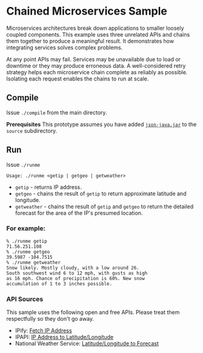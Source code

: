# Chained Microservices Sample

Microservices architectures break down applications to smaller loosely coupled components. This example uses three unrelated APIs and chains them together to produce a meaningful result. It demonstrates how integrating services solves complex problems.

At any point APIs may fail. Services may be unavailable due to load or downtime or they may produce erroneous data. A well-considered retry strategy helps each microservice chain complete as reliably as possible. Isolating each request enables the chains to run at scale.

## Compile
Issue `./compile` from the main directory.

**Prerequisites**
This prototype assumes you have added [`json-java.jar`](https://github.com/stleary/JSON-java) to the `source` subdirectory.

## Run
Issue `./runme`

```
Usage: ./runme <getip | getgeo | getweather>
```

- `getip` - returns IP address.
- `getgeo` - chains the result of `getip` to return approximate latitude and longitude.
- `getweather` - chains the result of `getip` and `getgeo` to return the detailed forecast for the area of the IP's presumed location.

### For example:

```
% ./runme getip
71.56.251.108
% ./runme getgeo
39.5987 -104.7515
% ./runme getweather
Snow likely. Mostly cloudy, with a low around 26.
South southwest wind 6 to 12 mph, with gusts as high
as 16 mph. Chance of precipitation is 60%. New snow
accumulation of 1 to 3 inches possible.
```

### API Sources
This sample uses the following open and free APIs. Please treat them respectfully so they don't go away.

* IPify: [Fetch IP Address](https://www.ipify.org)
* IPAPI: [IP Address to Latitude/Longitude](https://ipapi.co/)
* National Weather Service: [Latitude/Longitude to Forecast](https://www.weather.gov/documentation/services-web-api)